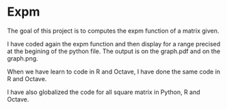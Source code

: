 # Expm

The goal of this project is to computes the expm function of a matrix given. 

I have coded again the expm function and then display for a range precised at the begining of the python file.
The output is on the graph.pdf and on the graph.png.

When we have learn to code in R and Octave, I have done the same code in R and Octave.

I have also globalized the code for all square matrix in Python, R and Octave.


